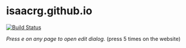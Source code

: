 # isaacrg.github.io

[![Build Status](https://travis-ci.org/ir-g/ir-g.github.io.svg?branch=master)](https://travis-ci.org/ir-g/ir-g.github.io)

*Press e on any page to open edit dialog.* (press 5 times on the website)
